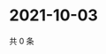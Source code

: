 # 2021-10-03

共 0 条

<!-- BEGIN WEIBO -->
<!-- 最后更新时间 Sun Oct 03 2021 05:09:19 GMT+0800 (China Standard Time) -->

<!-- END WEIBO -->
